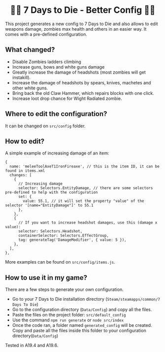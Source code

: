 <h1 align="center"> 
  🧟‍♀️ 7 Days to Die - Better Config 🧟‍♂️
</h1>

This project generates a new config to 7 Days to Die and also allows to edit weapons damage,
zombies max health and others in an easier way. It comes with a pre-defined configuration.

## What changed?

- Disable Zombies ladders climbing
- Increase guns, bows and white guns damage
- Greatly increase the damage of headshots (most zombies will get instakill).
- Increase the damage of headshots by spears, knives, machetes and other white guns.
- Bring back the old Claw Hammer, which repairs blocks with one click.
- Increase loot drop chance for Wight Radiated zombie.

## Where to edit the configuration?

It can be changed on `src/config` folder.

## How to edit?

A simple example of increasing damage of an item:

```
{
  name: 'meleeToolAxeT1IronFireaxe', // this is the item ID, it can be found in items.xml
  changes: [
    {
      // Increasing damage
      selector: Selectors.EntityDamage, // there are some selectors pre-defined to help with the configuration
      set: {
        value: 55.1, // it will set the property "value" of the selector '[name="EntityDamage"]' to 55.1
      },
    },
    {
      // If you want to increase headshot damages, use this (damage x value):
      selector: Selectors.Headshot,
      containerSelector: Selectors.EffectGroup,
      tag: generateTag('DamageModifier', { value: 5 }),
    },
  ],
},
```

More examples can be found on `src/config/items.js`.

## How to use it in my game?

There are a few steps to generate your own configuration.

- Go to your 7 Days to Die installation directory (`Steam/steamapps/common/7 Days To Die`)
- Go to the configuration directory (`Data/Config`) and copy all the files.
- Paste the files on the project folder: `src/default_config`
- Use the command `npm run generate` or `node src/index`
- Once the code ran, a folder named `generated_config` will be created. Copy and paste all the files inside this folder to your configuration directory(`Data/Config`)

Tested in A19.4 and A19.6.
